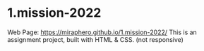 # 1.mission-2022
Web Page: https://miraphero.github.io/1.mission-2022/
This is an assignment project, built with HTML & CSS. (not responsive)
